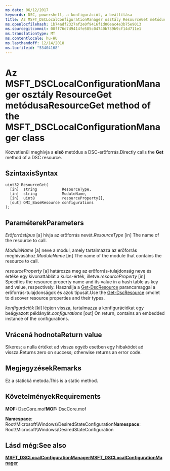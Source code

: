 ```yaml
---
ms.date: 06/12/2017
keywords: DSC, powershell, a konfigurációt, a beállítása
title: Az MSFT_DSCLocalConfigurationManager osztály ResourceGet metódusa
ms.openlocfilehash: 1b74adf2327af2e0f9416f1d00eac4e3b75e9013
ms.sourcegitcommit: 00ff76d7d9414fe585c04740b739b9cf14d711e1
ms.translationtype: MT
ms.contentlocale: hu-HU
ms.lasthandoff: 12/14/2018
ms.locfileid: "53404168"
---
```

# <a name="resourceget-method-of-the-msftdsclocalconfigurationmanager-class"></a><span data-ttu-id="0fdb9-103">Az MSFT_DSCLocalConfigurationManager osztály ResourceGet metódusa</span><span class="sxs-lookup"><span data-stu-id="0fdb9-103">ResourceGet method of the MSFT_DSCLocalConfigurationManager class</span></span>

<span data-ttu-id="0fdb9-104">Közvetlenül meghívja a **első** metódus a DSC-erőforrás.</span><span class="sxs-lookup"><span data-stu-id="0fdb9-104">Directly calls the **Get** method of a DSC resource.</span></span>

## <a name="syntax"></a><span data-ttu-id="0fdb9-105">Szintaxis</span><span class="sxs-lookup"><span data-stu-id="0fdb9-105">Syntax</span></span>

```mof
uint32 ResourceGet(
  [in]  string           ResourceType,
  [in]  string           ModuleName,
  [in]  uint8            resourceProperty[],
  [out] OMI_BaseResource configurations
);
```

## <a name="parameters"></a><span data-ttu-id="0fdb9-106">Paraméterek</span><span class="sxs-lookup"><span data-stu-id="0fdb9-106">Parameters</span></span>

<span data-ttu-id="0fdb9-107">*Erőforrástípus* \[a\] hívja az erőforrás nevét.</span><span class="sxs-lookup"><span data-stu-id="0fdb9-107">*ResourceType* \[in\] The name of the resource to call.</span></span>

<span data-ttu-id="0fdb9-108">*ModuleName* \[a\] neve a modul, amely tartalmazza az erőforrás meghívásához.</span><span class="sxs-lookup"><span data-stu-id="0fdb9-108">*ModuleName* \[in\] The name of the module that contains the resource to call.</span></span>

<span data-ttu-id="0fdb9-109">*resourceProperty* \[a\] határozza meg az erőforrás-tulajdonság neve és értéke egy kivonattáblát a kulcs-érték, illetve.</span><span class="sxs-lookup"><span data-stu-id="0fdb9-109">*resourceProperty* \[in\] Specifies the resource property name and its value in a hash table as key and value, respectively.</span></span> <span data-ttu-id="0fdb9-110">Használja a [Get-DscResource](/powershell/module/PSDesiredStateConfiguration/Get-DscResource) parancsmaggal a erőforrás-tulajdonságok és azok típusát.</span><span class="sxs-lookup"><span data-stu-id="0fdb9-110">Use the [Get-DscResource](/powershell/module/PSDesiredStateConfiguration/Get-DscResource) cmdlet to discover resource properties and their types.</span></span>

<span data-ttu-id="0fdb9-111">*konfigurációk* \[ki\] lépjen vissza, tartalmazza a konfigurációkat egy beágyazott példányát.</span><span class="sxs-lookup"><span data-stu-id="0fdb9-111">*configurations* \[out\] On return, contains an embedded instance of the configurations.</span></span>

## <a name="return-value"></a><span data-ttu-id="0fdb9-112">Vrácená hodnota</span><span class="sxs-lookup"><span data-stu-id="0fdb9-112">Return value</span></span>

<span data-ttu-id="0fdb9-113">Sikeres; a nulla értéket ad vissza egyéb esetben egy hibakódot ad vissza.</span><span class="sxs-lookup"><span data-stu-id="0fdb9-113">Returns zero on success; otherwise returns an error code.</span></span>

## <a name="remarks"></a><span data-ttu-id="0fdb9-114">Megjegyzések</span><span class="sxs-lookup"><span data-stu-id="0fdb9-114">Remarks</span></span>

<span data-ttu-id="0fdb9-115">Ez a statická metoda.</span><span class="sxs-lookup"><span data-stu-id="0fdb9-115">This is a static method.</span></span>

## <a name="requirements"></a><span data-ttu-id="0fdb9-116">Követelmények</span><span class="sxs-lookup"><span data-stu-id="0fdb9-116">Requirements</span></span>

<span data-ttu-id="0fdb9-117">**MOF:** DscCore.mof</span><span class="sxs-lookup"><span data-stu-id="0fdb9-117">**MOF:** DscCore.mof</span></span>

<span data-ttu-id="0fdb9-118">**Namespace**: Root\Microsoft\Windows\DesiredStateConfiguration</span><span class="sxs-lookup"><span data-stu-id="0fdb9-118">**Namespace**: Root\Microsoft\Windows\DesiredStateConfiguration</span></span>

## <a name="see-also"></a><span data-ttu-id="0fdb9-119">Lásd még:</span><span class="sxs-lookup"><span data-stu-id="0fdb9-119">See also</span></span>

[<span data-ttu-id="0fdb9-120">**MSFT_DSCLocalConfigurationManager**</span><span class="sxs-lookup"><span data-stu-id="0fdb9-120">**MSFT_DSCLocalConfigurationManager**</span></span>](msft-dsclocalconfigurationmanager.md)